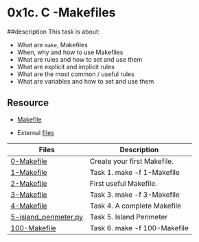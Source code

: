 # 0x1c. C -Makefiles 

##description 
This task is about:
- What are ```make```, Makefiles
- When, why and how to use Makefiles
- What are rules and how to set and use them
- What are explicit and implicit rules
- What are the most common / useful rules
- What are variables and how to set and use them


## Resource
- [Makefile](https://opensource.com/article/18/8/what-how-makefile)

- External [files](https://github.com/holbertonschool/0x1B.c)

Files | Description
----------- | -----------
[0-Makefile](./0-Makefile) | Create your first Makefile.
[1-Makefile](./1-Makefile) | Task 1. make -f 1-Makefile
[2-Makefile](./2-Makefile) | First useful Makefile.
[3-Makefile](./3-Makefile) | Task 3. make -f 3-Makefile
[4-Makefile](./4-Makefile) | Task 4. A complete Makefile
[5-island_perimeter.py](./5-island_perimeter.py) | Task 5. Island Perimeter
[100-Makefile](./100-Makefile) | Task 6. make -f 100-Makefile